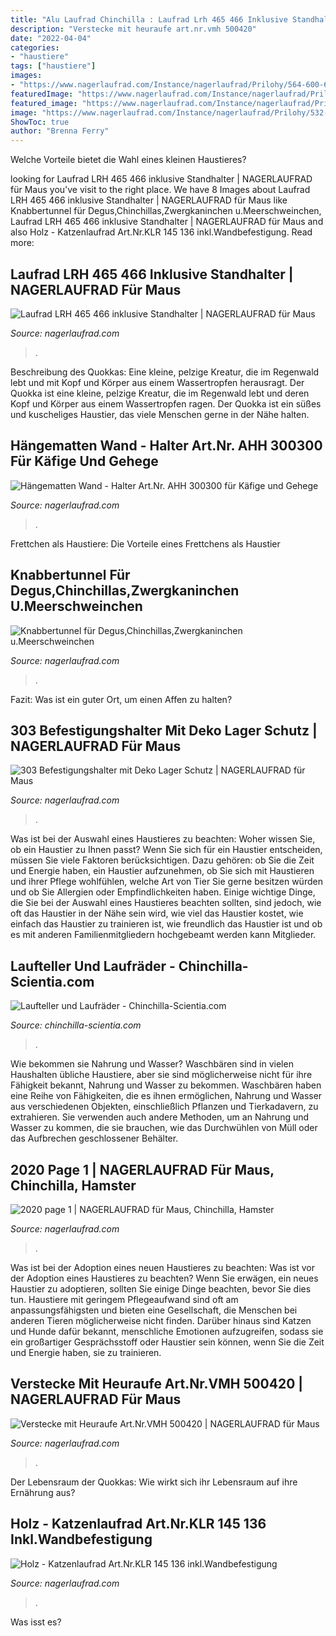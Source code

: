 ```yaml
---
title: "Alu Laufrad Chinchilla : Laufrad Lrh 465 466 Inklusive Standhalter"
description: "Verstecke mit heuraufe art.nr.vmh 500420"
date: "2022-04-04"
categories:
- "haustiere"
tags: ["haustiere"]
images:
- "https://www.nagerlaufrad.com/Instance/nagerlaufrad/Prilohy/564-600-600.jpg"
featuredImage: "https://www.nagerlaufrad.com/Instance/nagerlaufrad/Prilohy/543-300-300.jpg"
featured_image: "https://www.nagerlaufrad.com/Instance/nagerlaufrad/Prilohy/278-750-750.jpg"
image: "https://www.nagerlaufrad.com/Instance/nagerlaufrad/Prilohy/532-750-750.jpg"
ShowToc: true
author: "Brenna Ferry"
---
```



Welche Vorteile bietet die Wahl eines kleinen Haustieres?

	

		
looking for Laufrad LRH 465 466 inklusive Standhalter | NAGERLAUFRAD für Maus you've visit to the right place. We have 8 Images about Laufrad LRH 465 466 inklusive Standhalter | NAGERLAUFRAD für Maus like Knabbertunnel für Degus,Chinchillas,Zwergkaninchen u.Meerschweinchen, Laufrad LRH 465 466 inklusive Standhalter | NAGERLAUFRAD für Maus and also Holz - Katzenlaufrad Art.Nr.KLR 145 136 inkl.Wandbefestigung. Read more:
		
    
## Laufrad LRH 465 466 Inklusive Standhalter | NAGERLAUFRAD Für Maus

<img loading=lazy src="https://www.nagerlaufrad.com/Instance/nagerlaufrad/Prilohy/525-600-600.jpg" onerror="this.onerror=null;this.src='https://tse4.mm.bing.net/th?id=OIP.CZj3yvQL0P2MkHkb47vbqgHaHa&amp;pid=15.1';" alt="Laufrad LRH 465 466 inklusive Standhalter | NAGERLAUFRAD für Maus">

_Source: nagerlaufrad.com_

>. 

	

Beschreibung des Quokkas: Eine kleine, pelzige Kreatur, die im Regenwald lebt und mit Kopf und Körper aus einem Wassertropfen herausragt.
Der Quokka ist eine kleine, pelzige Kreatur, die im Regenwald lebt und deren Kopf und Körper aus einem Wassertropfen ragen. Der Quokka ist ein süßes und kuscheliges Haustier, das viele Menschen gerne in der Nähe halten.

    
## Hängematten Wand - Halter Art.Nr. AHH 300300 Für Käfige Und Gehege

<img loading=lazy src="https://www.nagerlaufrad.com/Instance/nagerlaufrad/Prilohy/564-600-600.jpg" onerror="this.onerror=null;this.src='https://tse4.mm.bing.net/th?id=OIP.IF6_2y9XxKbUXIMk3IK1ywHaHa&amp;pid=15.1';" alt="Hängematten Wand - Halter Art.Nr. AHH 300300 für Käfige und Gehege">

_Source: nagerlaufrad.com_

>. 

	

Frettchen als Haustiere: Die Vorteile eines Frettchens als Haustier

    
## Knabbertunnel Für Degus,Chinchillas,Zwergkaninchen U.Meerschweinchen

<img loading=lazy src="https://www.nagerlaufrad.com/Instance/nagerlaufrad/Prilohy/532-750-750.jpg" onerror="this.onerror=null;this.src='https://tse4.mm.bing.net/th?id=OIP.j8BgEI_aDQkGhYh0nNsVuAHaFj&amp;pid=15.1';" alt="Knabbertunnel für Degus,Chinchillas,Zwergkaninchen u.Meerschweinchen">

_Source: nagerlaufrad.com_

>. 

	

Fazit: Was ist ein guter Ort, um einen Affen zu halten?

    
## 303 Befestigungshalter Mit Deko Lager Schutz | NAGERLAUFRAD Für Maus

<img loading=lazy src="https://www.nagerlaufrad.com/Instance/nagerlaufrad/Prilohy/278-750-750.jpg" onerror="this.onerror=null;this.src='https://tse1.mm.bing.net/th?id=OIP.2lZv_NO4WpKlbce6UwH-NgHaHa&amp;pid=15.1';" alt="303 Befestigungshalter mit Deko Lager Schutz | NAGERLAUFRAD für Maus">

_Source: nagerlaufrad.com_

>. 

	

Was ist bei der Auswahl eines Haustieres zu beachten: Woher wissen Sie, ob ein Haustier zu Ihnen passt?
Wenn Sie sich für ein Haustier entscheiden, müssen Sie viele Faktoren berücksichtigen. Dazu gehören: ob Sie die Zeit und Energie haben, ein Haustier aufzunehmen, ob Sie sich mit Haustieren und ihrer Pflege wohlfühlen, welche Art von Tier Sie gerne besitzen würden und ob Sie Allergien oder Empfindlichkeiten haben. Einige wichtige Dinge, die Sie bei der Auswahl eines Haustieres beachten sollten, sind jedoch, wie oft das Haustier in der Nähe sein wird, wie viel das Haustier kostet, wie einfach das Haustier zu trainieren ist, wie freundlich das Haustier ist und ob es mit anderen Familienmitgliedern hochgebeamt werden kann Mitglieder.

    
## Laufteller Und Laufräder - Chinchilla-Scientia.com

<img loading=lazy src="https://image.jimcdn.com/app/cms/image/transf/dimension=1920x400:format=jpg/path/sdbb8db05959db18e/image/ic7f85fe3ae940dbf/version/1537052079/image.jpg" onerror="this.onerror=null;this.src='https://tse1.mm.bing.net/th?id=OIP.M---Aoou6DrSPeuwURn7vQAAAA&amp;pid=15.1';" alt="Laufteller und Laufräder - Chinchilla-Scientia.com">

_Source: chinchilla-scientia.com_

>. 

	

Wie bekommen sie Nahrung und Wasser?
Waschbären sind in vielen Haushalten übliche Haustiere, aber sie sind möglicherweise nicht für ihre Fähigkeit bekannt, Nahrung und Wasser zu bekommen. Waschbären haben eine Reihe von Fähigkeiten, die es ihnen ermöglichen, Nahrung und Wasser aus verschiedenen Objekten, einschließlich Pflanzen und Tierkadavern, zu extrahieren. Sie verwenden auch andere Methoden, um an Nahrung und Wasser zu kommen, die sie brauchen, wie das Durchwühlen von Müll oder das Aufbrechen geschlossener Behälter.

    
## 2020 Page 1 | NAGERLAUFRAD Für Maus, Chinchilla, Hamster

<img loading=lazy src="https://www.nagerlaufrad.com/Instance/nagerlaufrad/Prilohy/538-300-300.jpg" onerror="this.onerror=null;this.src='https://tse4.mm.bing.net/th?id=OIP.bjDl1QvxPpa-sDIk44_JBQAAAA&amp;pid=15.1';" alt="2020 page 1 | NAGERLAUFRAD für Maus, Chinchilla, Hamster">

_Source: nagerlaufrad.com_

>. 

	

Was ist bei der Adoption eines neuen Haustieres zu beachten: Was ist vor der Adoption eines Haustieres zu beachten?
Wenn Sie erwägen, ein neues Haustier zu adoptieren, sollten Sie einige Dinge beachten, bevor Sie dies tun. Haustiere mit geringem Pflegeaufwand sind oft am anpassungsfähigsten und bieten eine Gesellschaft, die Menschen bei anderen Tieren möglicherweise nicht finden. Darüber hinaus sind Katzen und Hunde dafür bekannt, menschliche Emotionen aufzugreifen, sodass sie ein großartiger Gesprächsstoff oder Haustier sein können, wenn Sie die Zeit und Energie haben, sie zu trainieren.

    
## Verstecke Mit Heuraufe Art.Nr.VMH 500420 | NAGERLAUFRAD Für Maus

<img loading=lazy src="https://www.nagerlaufrad.com/Instance/nagerlaufrad/Prilohy/521-600-600.jpg" onerror="this.onerror=null;this.src='https://tse2.mm.bing.net/th?id=OIP.ofviE1DS7iUm-lKunepc8wHaHa&amp;pid=15.1';" alt="Verstecke mit Heuraufe Art.Nr.VMH 500420 | NAGERLAUFRAD für Maus">

_Source: nagerlaufrad.com_

>. 

	

Der Lebensraum der Quokkas: Wie wirkt sich ihr Lebensraum auf ihre Ernährung aus?

    
## Holz - Katzenlaufrad Art.Nr.KLR 145 136 Inkl.Wandbefestigung

<img loading=lazy src="https://www.nagerlaufrad.com/Instance/nagerlaufrad/Prilohy/543-300-300.jpg" onerror="this.onerror=null;this.src='https://tse1.mm.bing.net/th?id=OIP.rezUHJg6-6Hk5MVZy9nb3QAAAA&amp;pid=15.1';" alt="Holz - Katzenlaufrad Art.Nr.KLR 145 136 inkl.Wandbefestigung">

_Source: nagerlaufrad.com_

>. 

	

Was isst es?

